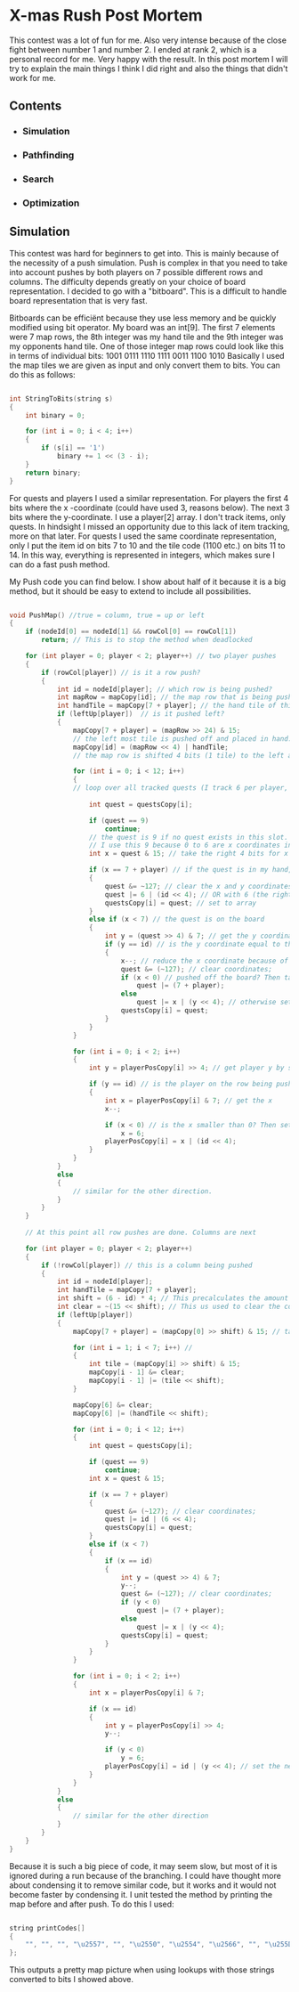 # X-mas Rush Post Mortem

This contest was a lot of fun for me. Also very intense because of the close fight between number 1 and number 2. I ended at rank 2, which is a personal record for me. Very happy with the result. In this post mortem I will try to explain the main things I think I did right and also the things that didn't work for me.

## Contents

+ ### Simulation
+ ### Pathfinding
+ ### Search
+ ### Optimization

## Simulation

This contest was hard for beginners to get into. This is mainly because of the necessity of a push simulation. Push is complex in that you need to take into account pushes by both players on 7 possible different rows and columns. The difficulty depends greatly on your choice of board representation. I decided to go with a "bitboard". This is a difficult to handle board representation that is very fast.

Bitboards can be efficiënt because they use less memory and be quickly modified using bit operator. My board was an int[9]. The first 7 elements were 7 map rows, the 8th integer was my hand tile and the 9th integer was my opponents hand tile. One of those integer map rows could look like this in terms of individual bits:  1001 0111 1110 1111 0011 1100 1010 
Basically I used the map tiles we are given as input and only convert them to bits. You can do this as follows:

```C++

int StringToBits(string s)
{
	int binary = 0;

	for (int i = 0; i < 4; i++)
	{
		if (s[i] == '1')
			binary += 1 << (3 - i);
	}
	return binary;
}
```

For quests and players I used a similar representation. For players the first 4 bits where the x -coordinate (could have used 3, reasons below). The next 3 bits where the y-coordinate. I use a player[2] array. I don't track items, only quests. In hindsight I missed an opportunity due to this lack of item tracking, more on that later. For quests I used the same coordinate representation, only I put the item id on bits 7 to 10 and the tile code (1100 etc.) on bits 11 to 14. In this way, everything is represented in integers, which makes sure I can do a fast push method.


My Push code you can find below. I show about half of it because it is a big method, but it should be easy to extend to include all possibilities.


```C++

void PushMap() //true = column, true = up or left
{
	if (nodeId[0] == nodeId[1] && rowCol[0] == rowCol[1])
		return; // This is to stop the method when deadlocked

	for (int player = 0; player < 2; player++) // two player pushes
	{
		if (rowCol[player]) // is it a row push?
		{
			int id = nodeId[player]; // which row is being pushed?
			int mapRow = mapCopy[id]; // the map row that is being pushed
			int handTile = mapCopy[7 + player]; // the hand tile of this player
			if (leftUp[player])  // is it pushed left?
			{
				mapCopy[7 + player] = (mapRow >> 24) & 15;  
				// the left most tile is pushed off and placed in hand.
				mapCopy[id] = (mapRow << 4) | handTile; 
				// the map row is shifted 4 bits (1 tile) to the left and the handtile is added

				for (int i = 0; i < 12; i++) 
				{
				// loop over all tracked quests (I track 6 per player, 3 current and 3 next if known
				
					int quest = questsCopy[i]; 

					if (quest == 9) 
						continue; 
					// the quest is 9 if no quest exists in this slot. 	
                    // I use this 9 because 0 to 6 are x coordinates in the row, 7 is my handtile and 8 is the opponents.
					int x = quest & 15; // take the right 4 bits for x

					if (x == 7 + player) // if the quest is in my hand, place it on the board.
					{
						quest &= ~127; // clear the x and y coordinates. ~127 means NOT 127 setting the first 7 bits to 0.
						quest |= 6 | (id << 4); // OR with 6 (the right most x coordinate and with y shifted 4 to the left.
						questsCopy[i] = quest; // set to array
					}
					else if (x < 7) // the quest is on the board
					{
						int y = (quest >> 4) & 7; // get the y coordinate
						if (y == id) // is the y coordinate equal to the row being pushed?
						{
							x--; // reduce the x coordinate because of the push to the left
							quest &= (~127); // clear coordinates;
							if (x < 0) // pushed off the board? Then take in hand
								quest |= (7 + player);
							else
								quest |= x | (y << 4); // otherwise set the new coordinates
							questsCopy[i] = quest;
						}
					}
				}

				for (int i = 0; i < 2; i++)
				{
					int y = playerPosCopy[i] >> 4; // get player y by shifting 4 to the right

					if (y == id) // is the player on the row being pushed?
					{
						int x = playerPosCopy[i] & 7; // get the x 
						x--;  

						if (x < 0) // is the x smaller than 0? Then set to the other side of the board.
							x = 6;
						playerPosCopy[i] = x | (id << 4);
					}
				}
			}
			else
			{
			    // similar for the other direction.
			}
		}
	}
	
	// At this point all row pushes are done. Columns are next

	for (int player = 0; player < 2; player++)
	{
		if (!rowCol[player]) // this is a column being pushed
		{
			int id = nodeId[player];
			int handTile = mapCopy[7 + player];
			int shift = (6 - id) * 4; // This precalculates the amount a row has to be shifted to expose the pushed column tiles
			int clear = ~(15 << shift); // This us used to clear the column in the spot that is being pushed.
			if (leftUp[player])
			{
				mapCopy[7 + player] = (mapCopy[0] >> shift) & 15; // take the tile on the

				for (int i = 1; i < 7; i++) // 
				{
					int tile = (mapCopy[i] >> shift) & 15;
					mapCopy[i - 1] &= clear;
					mapCopy[i - 1] |= (tile << shift);
				}

				mapCopy[6] &= clear;
				mapCopy[6] |= (handTile << shift);

				for (int i = 0; i < 12; i++)
				{
					int quest = questsCopy[i];

					if (quest == 9)
						continue;
					int x = quest & 15;

					if (x == 7 + player)
					{
						quest &= (~127); // clear coordinates;
						quest |= id | (6 << 4);
						questsCopy[i] = quest;
					}
					else if (x < 7)
					{
						if (x == id)
						{
							int y = (quest >> 4) & 7;
							y--;
							quest &= (~127); // clear coordinates;
							if (y < 0)
								quest |= (7 + player);
							else
								quest |= x | (y << 4);
							questsCopy[i] = quest;
						}
					}
				}

				for (int i = 0; i < 2; i++)
				{
					int x = playerPosCopy[i] & 7;

					if (x == id)
					{
						int y = playerPosCopy[i] >> 4;
						y--;

						if (y < 0)
							y = 6;
						playerPosCopy[i] = id | (y << 4); // set the new player position
					}
				}
			}
			else
			{
			    // similar for the other direction
			}
		}
	}
}

```

 Because it is such a big piece of code, it may seem slow, but most of it is ignored during a run because of the branching. I could have thought more about condensing it to remove similar code, but it works and it would not become faster by condensing it. I unit tested the method by printing the map before and after push. To do this I used:

```C++

string printCodes[]
{
	"", "", "", "\u2557", "", "\u2550", "\u2554", "\u2566", "", "\u255D", "\u2551", "\u2563", "\u255A", "\u2569", "\u2560", "\u256C"
};

```

This outputs a pretty map picture when using lookups with those strings converted to bits I showed above.


